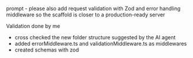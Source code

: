 prompt - please also add request validation with Zod and error handling middleware so the scaffold is closer to a production-ready server

Validation done by me 
- cross checked the new folder structure suggested by the AI agent 
- added errorMiddleware.ts and validationMiddleware.ts as middlewares
- created schemas with zod